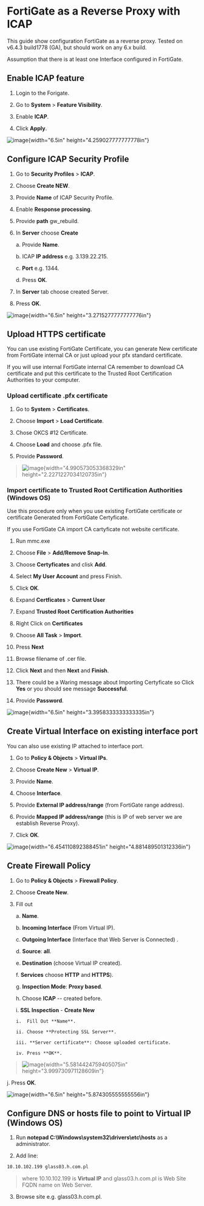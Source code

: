 # FortiGate as a Reverse Proxy with ICAP

This guide show configuration FortiGate as a reverse proxy. Tested on
v6.4.3 build1778 (GA), but should work on any 6.x build.

Assumption that there is at least one Interface configured in FortiGate.

## Enable ICAP feature

1.  Login to the Forigate.

2.  Go to **System** \> **Feature Visibility**.

3.  Enable **ICAP**.

4.  Click **Apply**.

![image](media\media\image1.png){width="6.5in" height="4.259027777777778in"}

## Configure ICAP Security Profile

1.  Go to **Security Profiles** \> **ICAP**.

2.  Choose **Create NEW**.

3.  Provide **Name** of ICAP Security Profile.

4.  Enable **Response processing**.

5.  Provide **path** gw_rebuild.

6.  In **Server** choose **Create**

    a.  Provide **Name**.

    b.  ICAP **IP address** e.g. 3.139.22.215.

    c.  **Port** e.g. 1344.

    d.  Press **OK**.

7.  In **Server** tab choose created Server.

8.  Press **OK**.

![image](media\media\image2.png){width="6.5in" height="3.2715277777777776in"}

## Upload HTTPS certificate

You can use existing FortiGate Certificate, you can generate New
certificate from FortiGate internal CA or just upload your pfx standard
certificate.

If you will use internal FortiGate internal CA remember to download CA
certificate and put this certificate to the Trusted Root Certification
Authorities to your computer.

### Upload certificate .pfx certificate

1.  Go to **System** \> **Certificates**.

2.  Choose **Import** \> **Load Certificate**.

3.  Chose OKCS \#12 Certificate.

4.  Choose **Load** and choose .pfx file.

5.  Provide **Password**.

> ![image](media\media\image3.png){width="4.990573053368329in"
> height="2.2271227034120735in"}

### Import certificate to Trusted Root Certification Authorities (Windows OS)

Use this procedure only when you use existing FortiGate certificate or
certificate Generated from FortiGate Certyficate.

If you use FortiGate CA import CA cartyficate not website certificate.

1.  Run mmc.exe

2.  Choose **File** \> **Add/Remove Snap-In**.

3.  Choose **Certyficates** and clisk **Add**.

4.  Select **My User Account** and press Finish.

5.  Click **OK**.

6.  Expand **Certficates** \> **Current User**

7.  Expand **Trusted Root Certification Authorities**

8.  Right Click on **Certificates**

9.  Choose **All Task** \> **Import**.

10. Press **Next**

11. Browse filename of .cer file.

12. Click **Next** and then **Next** and **Finish**.

13. There could be a Waring message about Importing Certyficate so Click
    **Yes** or you should see message **Successful**.

14. Provide **Password**.

![image](media\media\image4.png){width="6.5in" height="3.3958333333333335in"}

## Create Virtual Interface on existing interface port

You can also use existing IP attached to interface port.

1.  Go to **Policy & Objects** \> **Virtual IPs**.

2.  Choose **Create New** \> **Virtual IP**.

3.  Provide **Name**.

4.  Choose **Interface**.

5.  Provide **External IP address/range** (from FortiGate range
    address).

6.  Provide **Mapped IP address/range** (this is IP of web server we are
    establish Reverse Proxy).

7.  Click **OK**.

![image](media\media\image5.png){width="6.454110892388451in"
height="4.881489501312336in"}

## Create Firewall Policy

1.  Go to **Policy & Objects** \> **Firewall Policy**.

2.  Choose **Create New**.

3.  Fill out

    a.  **Name**.

    b.  **Incoming Interface** (From Virtual IP).

    c.  **Outgoing Interface** (Interface that Web Server is Connected)
        .

    d.  **Source**: **all**.

    e.  **Destination** (choose Virtual IP created).

    f.  **Services** choose **HTTP** and **HTTPS**).

    g.  **Inspection Mode**: **Proxy based**.

    h.  Choose **ICAP** -- created before.

    i.  **SSL Inspection** - **Create New**

        i.  Fill Out **Name**.

        ii. Choose **Protecting SSL Server**.

        iii. **Server certificate**: Choose uploaded certificate.

        iv. Press **OK**.

> ![image](media\media\image6.png){width="5.5814424759405075in"
> height="3.999730971128609in"}

j.  Press **OK**.

![image](media\media\image7.png){width="6.5in" height="5.874305555555556in"}

## Configure DNS or hosts file to point to Virtual IP (Windows OS)

1.  Run **notepad C:\\Windows\\system32\\drivers\\etc\\hosts** as a administrator.

2.  Add line:
```bash
10.10.102.199 glass03.h.com.pl
```
> where 10.10.102.199 is **Virtual IP** and glass03.h.com.pl is Web Site FQDN name on Web Server.

3.  Browse site e.g. glass03.h.com.pl.
